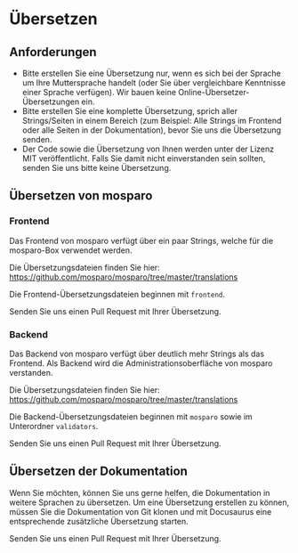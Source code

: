 # Übersetzen

## Anforderungen

- Bitte erstellen Sie eine Übersetzung nur, wenn es sich bei der Sprache um Ihre Muttersprache handelt (oder Sie über vergleichbare Kenntnisse einer Sprache verfügen). Wir bauen keine Online-Übersetzer-Übersetzungen ein.
- Bitte erstellen Sie eine komplette Übersetzung, sprich aller Strings/Seiten in einem Bereich (zum Beispiel: Alle Strings im Frontend oder alle Seiten in der Dokumentation), bevor Sie uns die Übersetzung senden.
- Der Code sowie die Übersetzung von Ihnen werden unter der Lizenz MIT veröffentlicht. Falls Sie damit nicht einverstanden sein sollten, senden Sie uns bitte keine Übersetzung.

## Übersetzen von mosparo

### Frontend

Das Frontend von mosparo verfügt über ein paar Strings, welche für die mosparo-Box verwendet werden.

Die Übersetzungsdateien finden Sie hier: https://github.com/mosparo/mosparo/tree/master/translations

Die Frontend-Übersetzungsdateien beginnen mit `frontend`.

Senden Sie uns einen Pull Request mit Ihrer Übersetzung.

### Backend

Das Backend von mosparo verfügt über deutlich mehr Strings als das Frontend. Als Backend wird die Administrationsoberfläche von mosparo verstanden.

Die Übersetzungsdateien finden Sie hier: https://github.com/mosparo/mosparo/tree/master/translations

Die Backend-Übersetzungsdateien beginnen mit `mosparo` sowie im Unterordner `validators`.

Senden Sie uns einen Pull Request mit Ihrer Übersetzung.

## Übersetzen der Dokumentation

Wenn Sie möchten, können Sie uns gerne helfen, die Dokumentation in weitere Sprachen zu übersetzen. Um eine Übersetzung erstellen zu können, müssen Sie die Dokumentation von Git klonen und mit Docusaurus eine entsprechende zusätzliche Übersetzung starten.

Senden Sie uns einen Pull Request mit Ihrer Übersetzung.

